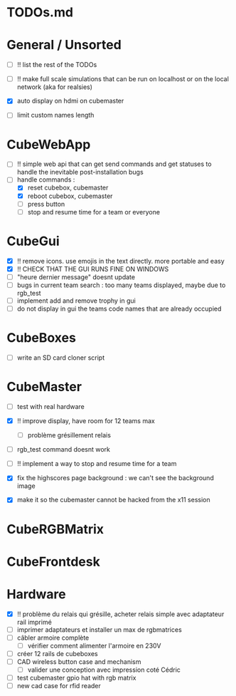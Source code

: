 # TODOs.md

# General / Unsorted

- [ ] !! list the rest of the TODOs
- [ ] !! make full scale simulations that can be run on localhost or on the local network (aka for realsies)
- [x] auto display on hdmi on cubemaster
- [ ] limit custom names length


# CubeWebApp

- [ ] !! simple web api that can get send commands and get statuses to handle the inevitable post-installation bugs
- [ ] handle commands :
    - [x] reset cubebox, cubemaster
    - [x] reboot cubebox, cubemaster
    - [ ] press button
    - [ ] stop and resume time for a team or everyone

# CubeGui

- [x] !! remove icons. use emojis in the text directly. more portable and easy
- [x] !! CHECK THAT THE GUI RUNS FINE ON WINDOWS
- [ ] "heure dernier message" doesnt update
- [ ] bugs in current team search : too many teams displayed, maybe due to rgb_test
- [ ] implement add and remove trophy in gui
- [ ] do not display in gui the teams code names that are already occupied

# CubeBoxes

- [ ] write an SD card cloner script

# CubeMaster

- [ ] test with real hardware
- [x] !! improve display, have room for 12 teams max
    - [ ] problème grésillement relais
- [ ] rgb_test command doesnt work
- [ ] !! implement a way to stop and resume time for a team
- [x] fix the highscores page background : we can't see the background image
- [x] make it so the cubemaster cannot be hacked from the x11 session


# CubeRGBMatrix


# CubeFrontdesk


# Hardware

- [x] !! problème du relais qui grésille, acheter relais simple avec adaptateur rail imprimé
- [ ] imprimer adaptateurs et installer un max de rgbmatrices
- [ ] câbler armoire complète
    - [ ] vérifier comment alimenter l'armoire en 230V
- [ ] créer 12 rails de cubeboxes
- [ ] CAD wireless button case and mechanism
    - [ ] valider une conception avec impression coté Cédric
- [ ] test cubemaster gpio hat with rgb matrix
- [ ] new cad case for rfid reader

